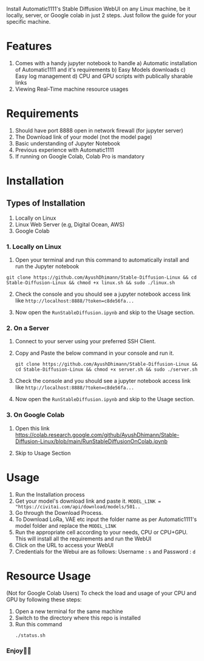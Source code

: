 Install Automatic1111's Stable Diffusion WebUI on any Linux machine, be it locally, server, or Google colab in just 2 steps. 
Just follow the guide for your specific machine.

# Features
1. Comes with a handy jupyter notebook to handle
   a) Automatic installation of Automatic1111 and it's requirements
   b) Easy Models downloads
   c) Easy log management
   d) CPU and GPU scripts with publically sharable links
2. Viewing Real-Time machine resource usages

# Requirements

1. Should have port 8888 open in network firewall (for jupyter server)
2. The Download link of your model (not the model page)
3. Basic understanding of Jupyter Notebook
4. Previous experience with Automatic1111
5. If running on Google Colab, Colab Pro is mandatory

# Installation

## Types of Installation
1. Locally on Linux
2. Linux Web Server (e.g, Digital Ocean, AWS)
3. Google Colab

### 1. Locally on Linux

1. Open your terminal and run this command to automatically install and run the Jupyter notebook
```
git clone https://github.com/AyushDhimann/Stable-Diffusion-Linux && cd Stable-Diffusion-Linux && chmod +x linux.sh && sudo ./linux.sh
```

2. Check the console and you should see a jupyter notebook access link like ``http://localhost:8888/?token=c8de56fa... ``

3. Now open the ``RunStableDiffusion.ipynb`` and skip to the Usage section.

### 2. On a Server 

1. Connect to your server using your preferred SSH Client.

2. Copy and Paste the below command in your console and run it.
    ```
   git clone https://github.com/AyushDhimann/Stable-Diffusion-Linux && cd Stable-Diffusion-Linux && chmod +x server.sh && sudo ./server.sh
    ```
2. Check the console and you should see a jupyter notebook access link like ``http://localhost:8888/?token=c8de56fa... ``

3. Now open the ``RunStableDiffusion.ipynb`` and skip to the Usage section.

### 3. On Google Colab

1. Open this link https://colab.research.google.com/github/AyushDhimann/Stable-Diffusion-Linux/blob/main/RunStableDiffusionOnColab.ipynb
   
2. Skip to Usage Section


 # Usage

 1. Run the Installation process
 2. Get your model's download link and paste it.
    `` MODEL_LINK = "https://civitai.com/api/download/models/501.. ``
 3. Go through the Download Process.
 4. To Download LoRa, VAE etc input the folder name as per Automatic1111's model folder and replace the ``MODEL_LINK ``
 5. Run the appropriate cell according to your needs, CPU or CPU+GPU. This will install all the requirements and run the WebUI
 6. Click on the URL to access your WebUI
 7. Credentials for the Webui are as follows: Username : ```s``` and Password : ```d```

# Resource Usage 

(Not for Google Colab Users)
To check the load and usage of your CPU and GPU by following these steps:

1. Open a new terminal for the same machine
2. Switch to the directory where this repo is installed
3. Run this command
   ```
   ./status.sh
   ```

### Enjoy🤖🥳
